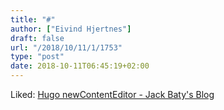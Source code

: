```yaml
---
title: "#"
author: ["Eivind Hjertnes"]
draft: false
url: "/2018/10/11/1/1753"
type: "post"
date: 2018-10-11T06:45:19+02:00
---
```


Liked: [Hugo
newContentEditor - Jack Baty's Blog](https://www.baty.net/2018/hugo-newcontenteditor/)
